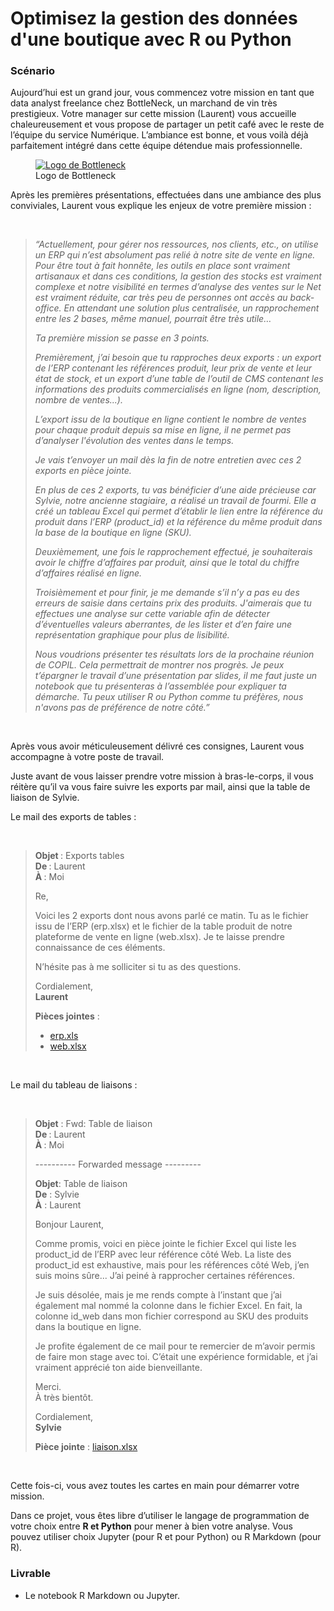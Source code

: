 <h1>Optimisez la gestion des données d'une boutique avec R ou Python</h1>
<h3>Scénario</h3>
<p>Aujourd’hui est un grand jour, vous commencez votre mission en tant que data analyst freelance chez BottleNeck, un marchand de vin très prestigieux. Votre manager sur cette mission (Laurent) vous accueille chaleureusement et vous propose de partager un petit café avec le reste de l’équipe du service Numérique. L’ambiance est bonne, et vous voilà déjà parfaitement intégré dans cette équipe détendue mais professionnelle.</p>
<figure><a href="https://user.oc-static.com/upload/2020/11/23/16061348800222_Capture%20d%E2%80%99e%CC%81cran%202020-11-23%20a%CC%80%2013.33.23.png" class="oc-imageLink oc-imageLink--disabled"><img src="https://user.oc-static.com/upload/2020/11/23/16061348800222_Capture%20d%E2%80%99e%CC%81cran%202020-11-23%20a%CC%80%2013.33.23.png" alt="Logo de Bottleneck"></a>
<figcaption>Logo de Bottleneck</figcaption>
</figure>
<p>Après les premières présentations, effectuées dans une ambiance des plus conviviales, Laurent vous explique les enjeux de votre première mission :</p>
<p>&nbsp;</p>
<blockquote>
<p><em>“Actuellement, pour gérer nos ressources, nos clients, etc., on utilise un ERP qui n’est absolument pas relié à notre site de vente en ligne. Pour être tout à fait honnête, les outils en place sont vraiment artisanaux et dans ces conditions, la gestion des stocks est vraiment complexe et notre visibilité en termes d’analyse des ventes sur le Net est vraiment réduite, car très peu de personnes ont accès au back-office. En attendant une solution plus centralisée, un rapprochement entre les 2 bases, même manuel, pourrait être très utile…</em></p>
<p><em>Ta première mission se passe en 3 points.</em></p>
<p><em>Premièrement, j’ai besoin que tu rapproches deux exports : un export de l’ERP contenant les références produit, leur prix de vente et leur état de stock, et un export d’une table de l’outil de CMS contenant les informations des produits commercialisés en ligne (nom, description, nombre de ventes...).</em></p>
<p><em>L’export issu de la boutique en ligne contient le nombre de ventes pour chaque produit depuis sa mise en ligne, il ne permet pas d’analyser l'évolution des ventes dans le temps.</em></p>
<p><em>Je vais t’envoyer un mail dès la fin de notre entretien avec ces 2 exports en pièce jointe.</em></p>
<p><em>En plus de ces 2 exports, tu vas bénéficier d’une aide précieuse car Sylvie, notre ancienne stagiaire, a réalisé un travail de fourmi. Elle a créé un tableau Excel qui permet d’établir le lien entre la référence du produit dans l’ERP (product_id) et la référence du même produit dans la base de la boutique en ligne (SKU).</em>&nbsp;</p>
<p><em>Deuxièmement, une fois le rapprochement effectué, je souhaiterais avoir le chiffre d’affaires par produit, ainsi que le total du chiffre d’affaires réalisé en ligne.</em></p>
<p><em>Troisièmement et pour finir, je me demande s’il n’y a pas eu des erreurs de saisie dans certains prix des produits. J'aimerais que tu effectues une analyse sur cette variable afin de détecter d’éventuelles valeurs aberrantes, de les lister et d’en faire une représentation graphique pour plus de lisibilité.</em></p>
<p><em>Nous voudrions présenter tes résultats lors de la prochaine réunion de COPIL. Cela permettrait de montrer nos progrès. Je peux t’épargner le travail d’une présentation par slides, il me faut juste un notebook que tu présenteras à l’assemblée pour expliquer ta démarche. Tu peux utiliser R ou Python comme tu préfères, nous n'avons pas de préférence de notre côté.”</em></p>
</blockquote>
<p>&nbsp;</p>
<p>Après vous avoir méticuleusement délivré ces consignes, Laurent vous accompagne à votre poste de travail.</p>
<p>Juste avant de vous laisser prendre votre mission à bras-le-corps, il vous réitère qu’il va vous faire suivre les exports par mail, ainsi que la table de liaison de Sylvie.</p>
<p>Le mail des exports de tables :&nbsp;</p>
<p>&nbsp;</p>
<blockquote>
<p><strong>Objet&nbsp;</strong>: Exports tables<br><strong>De&nbsp;</strong>: Laurent<br><strong>À&nbsp;</strong>: Moi</p>
<p>Re,</p>
<p>Voici les 2 exports dont nous avons parlé ce matin. Tu as le fichier issu de l’ERP (erp.xlsx) et le fichier de la table produit de notre plateforme de vente en ligne (web.xlsx). Je te laisse prendre connaissance de ces éléments.</p>
<p>N’hésite pas à me solliciter si tu as des questions.</p>
<p>Cordialement,<br><strong>Laurent</strong></p>
<p><strong>Pièces jointes</strong>&nbsp;:&nbsp;</p>
<ul>
<li><a href="https://s3-eu-west-1.amazonaws.com/static.oc-static.com/prod/courses/files/parcours-data-analyst/P5+ERP+vin/erp.xlsx">erp.xls</a></li>
<li><a href="https://s3-eu-west-1.amazonaws.com/static.oc-static.com/prod/courses/files/parcours-data-analyst/P5+ERP+vin/web.xlsx">web.xlsx</a></li>
</ul>
</blockquote>
<p>&nbsp;</p>
<p>Le mail du tableau de liaisons :</p>
<p>&nbsp;</p>
<blockquote>
<p><strong>Objet</strong>&nbsp;: Fwd: Table de liaison<br><strong>De&nbsp;</strong>: Laurent<br><strong>À&nbsp;</strong>: Moi</p>
<p>---------- Forwarded message ---------</p>
<p><strong>Objet</strong>: Table de liaison<br><strong>De</strong>&nbsp;: Sylvie<br><strong>À</strong>&nbsp;: Laurent</p>
<p>Bonjour Laurent,</p>
<p>Comme promis, voici en pièce jointe le fichier Excel qui liste les product_id de l’ERP avec leur référence côté Web. La liste des product_id est exhaustive, mais pour les références côté Web, j’en suis moins sûre... J’ai peiné à rapprocher certaines références.</p>
<p>Je suis désolée, mais je me rends compte à l’instant que j’ai également mal nommé la colonne dans le fichier Excel. En fait, la colonne id_web dans mon fichier correspond au SKU des produits dans la boutique en ligne.</p>
<p>Je profite également de ce mail pour te remercier de m’avoir permis de faire mon stage avec toi. C’était une expérience formidable, et j’ai vraiment apprécié ton aide bienveillante.</p>
<p>Merci.<br>À très bientôt.</p>
<p>Cordialement,<br><strong>Sylvie</strong></p>
<p><strong>Pièce jointe</strong>&nbsp;:&nbsp;<a href="https://s3-eu-west-1.amazonaws.com/static.oc-static.com/prod/courses/files/parcours-data-analyst/P5+ERP+vin/liaison.xlsx">liaison.xlsx</a></p>
</blockquote>
<p>&nbsp;</p>
<p>Cette fois-ci, vous avez toutes les cartes en main pour démarrer votre mission.</p>
<aside data-claire-semantic="information">
<p>Dans ce projet, vous êtes libre d’utiliser le langage de programmation de votre choix entre <strong>R et Python</strong> pour mener à bien votre analyse. Vous pouvez utiliser choix Jupyter (pour R et pour Python) ou R Markdown (pour R).</p>
</aside>
<h3>Livrable&nbsp;</h3>
<ul>
<li>Le notebook R Markdown ou Jupyter.</li>
</ul>
